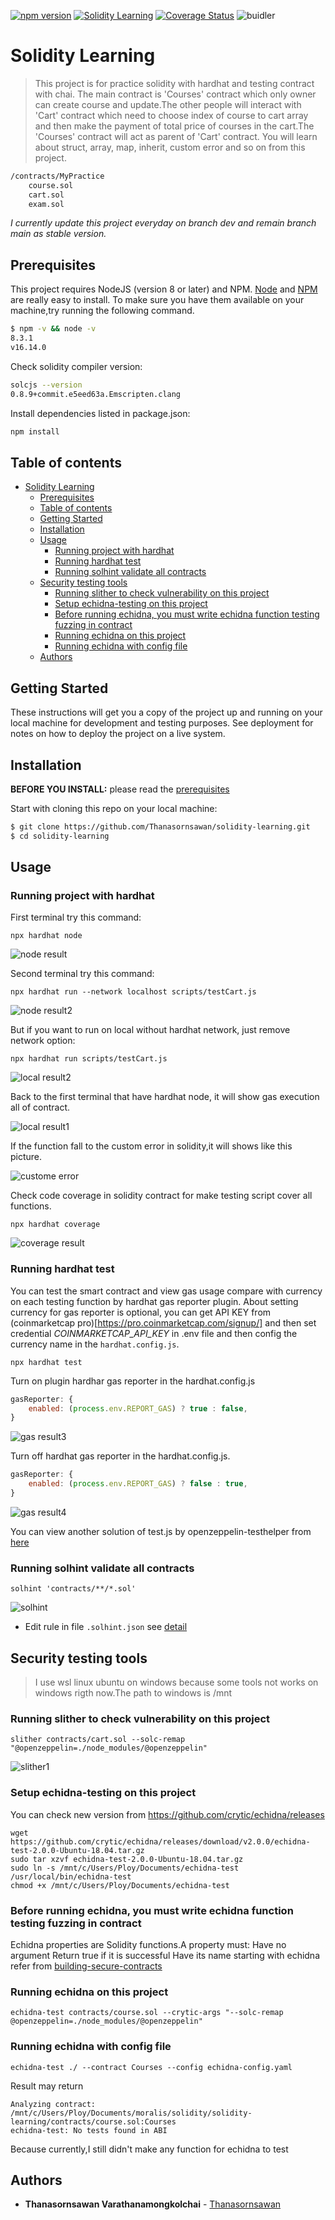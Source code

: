 [![npm version](https://badge.fury.io/js/npm.svg)](https://badge.fury.io/js/npm)
[![Solidity Learning](https://github.com/Thanasornsawan/solidity-learning/actions/workflows/workflow.yml/badge.svg)](https://github.com/Thanasornsawan/solidity-learning/actions/workflows/workflow.yml)
[![Coverage Status](https://coveralls.io/repos/github/Thanasornsawan/solidity-learning/badge.svg)](https://coveralls.io/github/Thanasornsawan/solidity-learning)
![buidler](https://buidler.dev/buidler-plugin-badge.svg?1)

# Solidity Learning
> This project is for practice solidity with hardhat and testing contract with chai. The main contract is 'Courses' contract which only owner can create course and update.The other people will interact with 'Cart' contract which need to choose index of course to cart array and then make the payment of total price of courses in the cart.The 'Courses' contract will act as parent of 'Cart' contract.
You will learn about struct, array, map, inherit, custom error and so on from this project.

```markdown
/contracts/MyPractice
	course.sol
	cart.sol
  	exam.sol
```
*I currently update this project everyday on branch dev and remain branch main as stable version.*

## Prerequisites

This project requires NodeJS (version 8 or later) and NPM.
[Node](http://nodejs.org/) and [NPM](https://npmjs.org/) are really easy to install.
To make sure you have them available on your machine,try running the following command.

```sh
$ npm -v && node -v
8.3.1
v16.14.0
```

Check solidity compiler version:
```sh
solcjs --version
0.8.9+commit.e5eed63a.Emscripten.clang
```

Install dependencies listed in package.json:
```sh
npm install
```

## Table of contents

- [Solidity Learning](#solidity-learning)
  - [Prerequisites](#prerequisites)
  - [Table of contents](#table-of-contents)
  - [Getting Started](#getting-started)
  - [Installation](#installation)
  - [Usage](#usage)
    - [Running project with hardhat](#running-project-with-hardhat)
    - [Running hardhat test](#running-hardhat-test)
    - [Running solhint validate all contracts](#running-solhint-validate-all-contracts)
  - [Security testing tools](#security-testing-tools)
    - [Running slither to check vulnerability on this project](#running-slither-to-check-vulnerability-on-this-project)
    - [Setup echidna-testing on this project](#setup-echidna-testing-on-this-project)
    - [Before running echidna, you must write echidna function testing fuzzing in contract](#before-running-echidna-you-must-write-echidna-function-testing-fuzzing-in-contract)
    - [Running echidna on this project](#running-echidna-on-this-project)
    - [Running echidna with config file](#running-echidna-with-config-file)
  - [Authors](#authors)

## Getting Started

These instructions will get you a copy of the project up and running on your local machine for development and testing purposes. See deployment for notes on how to deploy the project on a live system.

## Installation

**BEFORE YOU INSTALL:** please read the [prerequisites](#prerequisites)

Start with cloning this repo on your local machine:

```sh
$ git clone https://github.com/Thanasornsawan/solidity-learning.git
$ cd solidity-learning
```
## Usage

### Running project with hardhat

First terminal try this command:
```shell
npx hardhat node
```

![node result](https://github.com/Thanasornsawan/solidity-learning/blob/main/photos/node.PNG?raw=true)

Second terminal try this command:
```shell
npx hardhat run --network localhost scripts/testCart.js
```
![node result2](https://github.com/Thanasornsawan/solidity-learning/blob/main/photos/local4.PNG?raw=true)

But if you want to run on local without hardhat network, just remove network option:
```shell
npx hardhat run scripts/testCart.js
```

![local result2](https://github.com/Thanasornsawan/solidity-learning/blob/main/photos/local1.PNG?raw=true)

Back to the first terminal that have hardhat node, it will show gas execution all of contract.

![local result1](https://github.com/Thanasornsawan/solidity-learning/blob/main/photos/local5.PNG?raw=true)

If the function fall to the custom error in solidity,it will shows like this picture.

![custome error](https://github.com/Thanasornsawan/solidity-learning/blob/main/photos/result.PNG?raw=true)

Check code coverage in solidity contract for make testing script cover all functions.
```shell
npx hardhat coverage
```

![coverage result](https://github.com/Thanasornsawan/solidity-learning/blob/main/photos/cover.PNG?raw=true)

### Running hardhat test

You can test the smart contract and view gas usage compare with currency on each testing function by hardhat gas reporter plugin. About setting currency for gas reporter is optional, you can get API KEY from (coinmarketcap pro)[https://pro.coinmarketcap.com/signup/] and then set credential *COINMARKETCAP_API_KEY* in .env file and then config the currency name in the `hardhat.config.js`.

```shell
npx hardhat test
```

Turn on plugin hardhar gas reporter in the hardhat.config.js

```javascript
gasReporter: {
    enabled: (process.env.REPORT_GAS) ? true : false,
}
```
![gas result3](https://github.com/Thanasornsawan/solidity-learning/blob/dev/photos/testgas3.PNG?raw=true)

Turn off hardhat gas reporter in the hardhat.config.js.

```javascript
gasReporter: {
    enabled: (process.env.REPORT_GAS) ? false : true,
}
```

![gas result4](https://github.com/Thanasornsawan/solidity-learning/blob/dev/photos/testgas4.PNG?raw=true)

You can view another solution of test.js by openzeppelin-testhelper from [here](https://github.com/Thanasornsawan/solidity-learning/tree/main/scripts/openzeppelin)

### Running solhint validate all contracts

```shell
solhint 'contracts/**/*.sol'
```

![solhint](https://github.com/Thanasornsawan/solidity-learning/blob/main/photos/solhint.PNG?raw=true)

* Edit rule in file `.solhint.json` see [detail](https://github.com/protofire/solhint/blob/master/docs/rules.md)

## Security testing tools
>I use wsl linux ubuntu on windows because some tools not works on windows rigth now.The path to windows is /mnt

### Running slither to check vulnerability on this project

```shell
slither contracts/cart.sol --solc-remap "@openzeppelin=./node_modules/@openzeppelin"
```

![slither1](https://github.com/Thanasornsawan/solidity-learning/blob/main/photos/slither1.PNG?raw=true)

### Setup echidna-testing on this project
You can check new version from https://github.com/crytic/echidna/releases

```shell
wget https://github.com/crytic/echidna/releases/download/v2.0.0/echidna-test-2.0.0-Ubuntu-18.04.tar.gz
sudo tar xzvf echidna-test-2.0.0-Ubuntu-18.04.tar.gz
sudo ln -s /mnt/c/Users/Ploy/Documents/echidna-test /usr/local/bin/echidna-test
chmod +x /mnt/c/Users/Ploy/Documents/echidna-test
```

### Before running echidna, you must write echidna function testing fuzzing in contract
Echidna properties are Solidity functions.A property must:
Have no argument
Return true if it is successful
Have its name starting with echidna
refer from [building-secure-contracts](https://github.com/crytic/building-secure-contracts/blob/master/program-analysis/echidna/how-to-test-a-property.md#write-a-property)

### Running echidna on this project

```shell
echidna-test contracts/course.sol --crytic-args "--solc-remap @openzeppelin=./node_modules/@openzeppelin"
```

### Running echidna with config file

```shell
echidna-test ./ --contract Courses --config echidna-config.yaml
```

Result may return
```shell
Analyzing contract: /mnt/c/Users/Ploy/Documents/moralis/solidity/solidity-learning/contracts/course.sol:Courses
echidna-test: No tests found in ABI
```
Because currently,I still didn't make any function for echidna to test

## Authors

* **Thanasornsawan Varathanamongkolchai** - [Thanasornsawan](https://github.com/Thanasornsawan)
